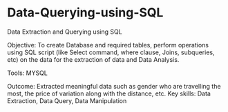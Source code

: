 # Data-Querying-using-SQL
Data Extraction and Querying using SQL

Objective: To create Database and required tables, perform operations using SQL script (like Select command, where clause, Joins, subqueries, etc) on the data for the extraction of data and Data Analysis.

Tools: MYSQL

Outcome: Extracted meaningful data such as gender who are travelling the most, the price of variation along with the distance, etc.
Key skills: Data Extraction, Data Query, Data Manipulation

